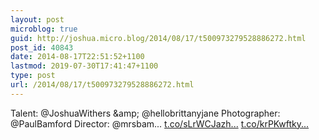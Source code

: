 ```yaml
---
layout: post
microblog: true
guid: http://joshua.micro.blog/2014/08/17/t500973279528886272.html
post_id: 40843
date: 2014-08-17T22:51:52+1100
lastmod: 2019-07-30T17:41:47+1100
type: post
url: /2014/08/17/t500973279528886272.html
---
```

Talent: @JoshuaWithers &amp;amp; @hellobrittanyjane Photographer: @PaulBamford
Director: @mrsbam... [t.co/sLrWCJazh...](http://t.co/sLrWCJazhG) [t.co/krPKwftky...](http://t.co/krPKwftkyA)
